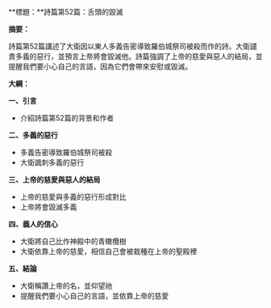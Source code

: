 **標題：**詩篇第52篇：舌頭的毀滅

**摘要：**

詩篇第52篇講述了大衛因以東人多義告密導致羅伯城祭司被殺而作的詩。大衛譴責多義的惡行，並預言上帝將會毀滅他。詩篇強調了上帝的慈愛與惡人的結局，並提醒我們要小心自己的言語，因為它們會帶來安慰或毀滅。

**大綱：**

**一、引言**
* 介紹詩篇第52篇的背景和作者

**二、多義的惡行**
* 多義告密導致羅伯城祭司被殺
* 大衛諷刺多義的惡行

**三、上帝的慈愛與惡人的結局**
* 上帝的慈愛與多義的惡行形成對比
* 上帝將會毀滅多義

**四、義人的信心**
* 大衛將自己比作神殿中的青橄欖樹
* 大衛依靠上帝的慈愛，相信自己會被栽種在上帝的聖殿裡

**五、結論**
* 大衛稱讚上帝的名，並仰望祂
* 提醒我們要小心自己的言語，並依靠上帝的慈愛